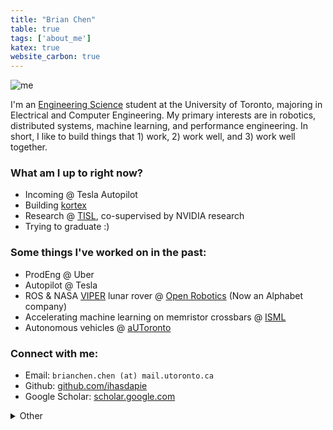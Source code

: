 ```yaml
---
title: "Brian Chen"
table: true
tags: ['about_me']
katex: true
website_carbon: true
---
```




![me](profile-picture.jpg)

I'm an [Engineering Science](https://engsci.utoronto.ca/) student at the University of Toronto, majoring in Electrical and Computer Engineering.
My primary interests are in robotics, distributed systems, machine learning, and performance engineering.
In short, I like to build things that 1) work, 2) work well, and 3) work well together.

### What am I up to right now?
- Incoming @ Tesla Autopilot
- Building [kortex](https://www.kortex.co/)
- Research @ [TISL](https://tisl.cs.utoronto.ca/), co-supervised by NVIDIA research
- Trying to graduate :)


### Some things I've worked on in the past:
- ProdEng @ Uber
- Autopilot @ Tesla
- ROS & NASA [VIPER](https://www.nasa.gov/viper) lunar rover @ [Open Robotics](https://openrobotics.org/) (Now an Alphabet company)
- Accelerating machine learning on memristor crossbars @ [ISML](https://www.eecg.utoronto.ca/~roman/)
- Autonomous vehicles @ [aUToronto](https://www.autodrive.utoronto.ca/)


###  Connect with me:

- Email: `brianchen.chen (at) mail.utoronto.ca`
- Github: [github.com/ihasdapie](https://github.com/ihasdapie)
- Google Scholar: [scholar.google.com](https://scholar.google.com/citations?hl=en&user=1fvqKyoAAAAJ)






<details>
  <summary>Other</summary>

### Other

- Fun fact: I have an Erdős number of 4. Not particularly impressive, but I think it's cool.

> Q: How can you tell if someone uses Linux?  
> A: They'll tell you.

I'm currently on ~~Manjaro~~ ~~Tumbleweed~~ Arch!


> Q: How can you tell if a someone uses ~~vim~~ [nvim](https://github.com/ihasdapie/dotfiles)  
> A: They'll tell you.




![eighth_day_dotfile](eighth_day_dotfile.png)
(courtesy of my good friend Matthew)





</details> 

